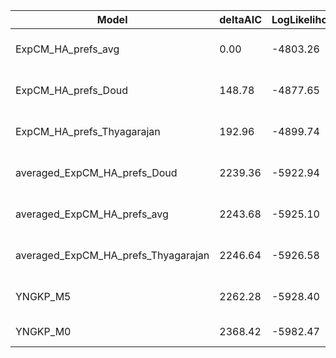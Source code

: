 | Model                               | deltaAIC | LogLikelihood | nParams | ParamValues                                   |
|-------------------------------------|----------|---------------|---------|-----------------------------------------------|
| ExpCM_HA_prefs_avg                  | 0.00     | -4803.26      | 6       | beta=2.19, kappa=5.03, omega=0.58             |
| ExpCM_HA_prefs_Doud                 | 148.78   | -4877.65      | 6       | beta=2.11, kappa=5.14, omega=0.52             |
| ExpCM_HA_prefs_Thyagarajan          | 192.96   | -4899.74      | 6       | beta=1.72, kappa=4.94, omega=0.55             |
| averaged_ExpCM_HA_prefs_Doud        | 2239.36  | -5922.94      | 6       | beta=0.68, kappa=5.36, omega=0.22             |
| averaged_ExpCM_HA_prefs_avg         | 2243.68  | -5925.10      | 6       | beta=0.48, kappa=5.37, omega=0.22             |
| averaged_ExpCM_HA_prefs_Thyagarajan | 2246.64  | -5926.58      | 6       | beta=0.31, kappa=5.37, omega=0.22             |
| YNGKP_M5                            | 2262.28  | -5928.40      | 12      | alpha_omega=0.30, beta_omega=1.42, kappa=4.68 |
| YNGKP_M0                            | 2368.42  | -5982.47      | 11      | kappa=4.61, omega=0.20                        |
